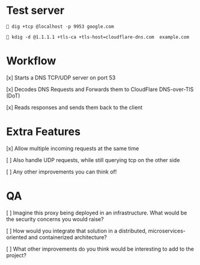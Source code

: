 # Test server

```
 dig +tcp @localhost -p 9953 google.com

 kdig -d @1.1.1.1 +tls-ca +tls-host=cloudflare-dns.com  example.com

```

# Workflow

[x] Starts a DNS TCP/UDP server on port 53

[x] Decodes DNS Requests and Forwards them to CloudFlare DNS-over-TlS (DoT)

[x] Reads responses and sends them back to the client

# Extra Features

[x] Allow multiple incoming requests at the same time

[ ] Also handle UDP requests, while still querying tcp on the other side

[ ] Any other improvements you can think of!

# QA

[ ] Imagine this proxy being deployed in an infrastructure. What would be the security concerns you would raise?

[ ] How would you integrate that solution in a distributed, microservices-oriented and containerized architecture?

[ ] What other improvements do you think would be interesting to add to the project?
